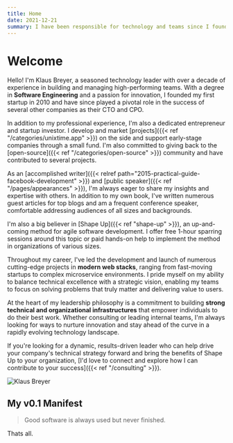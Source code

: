 ```yaml
---
title: Home
date: 2021-12-21
summary: I have been responsible for technology and teams since I founded my first startup in 2010, right after graduating in Software Engineering. Since then, I have been actively or consultatively involved in several other companies as CTO and CPO. I have built, managed, and launched many individual technical projects in (a constantly changing) modern web stack: From fast-moving independent startup projects to brownfield microservice environments.
---
```


# Welcome

Hello! I'm Klaus Breyer, a seasoned technology leader with over a decade of experience in building and managing high-performing teams. With a degree in **Software Engineering** and a passion for innovation, I founded my first startup in 2010 and have since played a pivotal role in the success of several other companies as their CTO and CPO.

In addition to my professional experience, I'm also a dedicated entrepreneur and startup investor. I develop and market [projects]({{< ref "/categories/unixtime.app" >}}) on the side and support early-stage companies through a small fund. I'm also committed to giving back to the [open-source]({{< ref "/categories/open-source" >}}) community and have contributed to several projects.

As an [accomplished writer]({{< relref path="2015-practical-guide-facebook-development" >}}) and [public speaker]({{< ref "/pages/appearances" >}}), I'm always eager to share my insights and expertise with others. In addition to my own book, I've written numerous guest articles for top blogs and am a frequent conference speaker, comfortable addressing audiences of all sizes and backgrounds.

I'm also a big believer in [Shape Up]({{< ref "shape-up" >}}), an up-and-coming method for agile software development. I offer free 1-hour sparring sessions around this topic or paid hands-on help to implement the method in organizations of various sizes.

Throughout my career, I've led the development and launch of numerous cutting-edge projects in **modern web stacks**, ranging from fast-moving startups to complex microservice environments. I pride myself on my ability to balance technical excellence with a strategic vision, enabling my teams to focus on solving problems that truly matter and delivering value to users.

At the heart of my leadership philosophy is a commitment to building **strong technical and organizational infrastructures** that empower individuals to do their best work. Whether consulting or leading internal teams, I'm always looking for ways to nurture innovation and stay ahead of the curve in a rapidly evolving technology landscape.

If you're looking for a dynamic, results-driven leader who can help drive your company's technical strategy forward and bring the benefits of Shape Up to your organization, [I'd love to connect and explore how I can contribute to your success]({{< ref "/consulting" >}}).

![Klaus Breyer](/images/klaus-breyer.jpg)

## My v0.1 Manifest

> Good software is always used but never finished.

Thats all.
